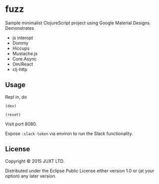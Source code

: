 # fuzz

Sample minimalist ClojureScript project using Google Material Designs. Demonstrates

+ js interopt
+ Dommy
+ Hiccups
+ Mustache.js
+ Core.Async
+ Om/React
+ clj-http

## Usage

Repl in, do

`(dev)`

`(reset)`

Visit port 8080.

Expose `:slack-token` via environ to run the Slack functionality.

## License

Copyright © 2015 JUXT LTD.

Distributed under the Eclipse Public License either version 1.0 or (at
your option) any later version.
